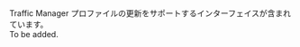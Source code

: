 <Namespace Name="Microsoft.Azure.Management.TrafficManager.Fluent.TrafficManagerProfile.Update">
  <Docs>
    <summary>Traffic Manager プロファイルの更新をサポートするインターフェイスが含まれています。</summary> 
    <remarks>To be added.</remarks>
  </Docs>
</Namespace>
